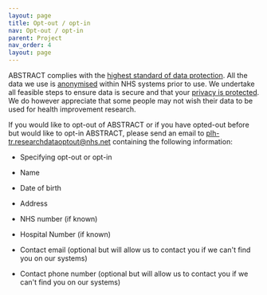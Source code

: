 ```yaml
---
layout: page
title: Opt-out / opt-in
nav: Opt-out / opt-in
parent: Project
nav_order: 4
layout: page
---
```


ABSTRACT  complies with the [highest standard of data protection](https://sustainsw.ac.uk/our_data.html). All the data we use is [anonymised](https://sustainsw.ac.uk/our_data.html) within NHS systems prior to use. We undertake all feasible steps to ensure data is secure and that your [privacy is protected](https://sustainsw.ac.uk/our_data.html). We do however appreciate that some people may not wish their data to be used for health improvement research. 



If you would like to opt-out of ABSTRACT or if you have opted-out before but would like to opt-in ABSTRACT, please send an email to
[plh-tr.researchdataoptout@nhs.net](mailto:plh-tr.researchdataoptout@nhs.net?subject=Opt-out) containing the following information:

- Specifying opt-out or opt-in

- Name

- Date of birth

- Address

- NHS number (if known)

- Hospital Number (if known)

- Contact email (optional but will allow us to contact you if we can't find you on our systems)

- Contact phone number (optional but will allow us to contact you if we can't find you on our systems)

